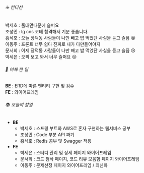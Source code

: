 ###### ☕ 컨디션   
박세호 : 풀대면때문에 슬퍼요    
조성민 : lg cns 코테 합격해서 기분 좋습니다. <br>
홍석호 : 오늘 장덕동 사람들이 나만 빼고 밥 먹었단 사실을 듣고 슬픔 :cry:    
이동주 : 프론트 너무 쉽다 진짜로 내가 다만들어야지       
문서희 : 어제 장덕동 사람들이 나만 빼고 밥 먹었단 사실을 듣고 슬픔 :cry:   
박세은 : 오픽 보고 와서 너무 슬퍼요 :cry:    

###### 🐾 어제 한 일   
**BE** : ERD에 따른 엔티티 구현 및 검수   
**FE** : 와이어프레임

###### 📚 오늘의 할일   
- **BE**
  - 박세호 : 스프링 부트와 AWS로 혼자 구현하는 웹서비스 공부
  - 조성민 : Code 부분 API 짜기
  - 홍석호 : Redis 공부 및 Swagger 적용
- **FE** 
  - 박세은 : 스터디 관리 및 상세 페이지 와이어프레임     
  - 문서희 : 코드 첨삭 페이지, 코드 리뷰 모음함 페이지 와이어프레임
  - 이동주 : 문제선정 페이지 와이어프레임 / 최신화
